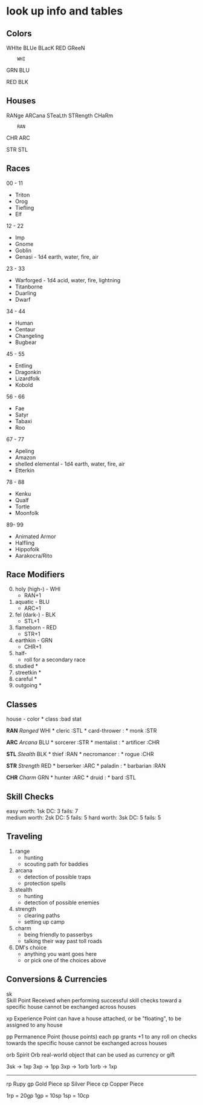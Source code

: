 # look up info and tables

## Colors

WHIte
BLUe
BLacK
RED
GReeN
                  
        WHI

GRN              BLU


   RED        BLK


## Houses

RANge
ARCana
STeaLth
STRength
CHaRm
                  
        RAN

CHR              ARC


   STR        STL


## Races

00 - 11
  * Triton
  * Orog
  * Tiefling
  * Elf

12 - 22
  * Imp
  * Gnome
  * Goblin
  * Genasi - 1d4 earth, water, fire, air

23 - 33
  * Warforged - 1d4 acid, water, fire, lightning
  * Titanborne
  * Duarling
  * Dwarf
    
34 - 44
  * Human
  * Centaur
  * Changeling
  * Bugbear
    
45 - 55
  * Entling
  * Dragonkin
  * Lizardfolk
  * Kobold
    
56 - 66    
  * Fae
  * Satyr
  * Tabaxi
  * Roo
  
67 - 77
  * Apeling
  * Amazon
  * shelled elemental - 1d4 earth, water, fire, air
  * Etterkin
    
78 - 88
  * Kenku
  * Qualf
  * Tortle
  * Moonfolk
    
 89- 99  
  * Animated Armor
  * Halfling
  * Hippofolk
  * Aarakocra/Rito


## Race Modifiers

0. holy (high-) - WHI
   * RAN+1
1. aquatic - BLU
    * ARC+1
2. fel (dark-) - BLK
    * STL+1
3. flameborn - RED
    * STR+1
4. earthkin - GRN
    * CHR+1 
5. half-        
    * roll for a secondary race
6. studied
    *        
7. streetkin
    * 
8. careful
    * 
9. outgoing
    *  


## Classes

house - color
    * class               :bad stat

**RAN** _Ranged_ WHI
    * cleric              :STL
    * card-thrower        :
    * monk                :STR

**ARC** _Arcana_ BLU
    * sorcerer            :STR
    * mentalist           :
    * artificer           :CHR

**STL** _Stealth_ BLK
    * thief               :RAN
    * necromancer         :
    * rogue               :CHR

**STR** _Strength_ RED
    * berserker           :ARC
    * paladin             :
    * barbarian           :RAN

**CHR** _Charm_ GRN
    * hunter              :ARC
    * druid               :
    * bard                :STL


## Skill Checks

easy
    worth:  1sk
    DC:     3
    fails:  7  
medium
    worth:  2sk
    DC:     5
    fails:  5
hard
    worth:  3sk
    DC:     5
    fails:  5

## Traveling

1. range
    * hunting
    * scouting path for baddies
2. arcana
    * detection of possible traps
    * protection spells
3. stealth
    * hunting
    * detection of possible enemies
4. strength
    * clearing paths
    * setting up camp
5. charm
    * being friendly to passerbys
    * talking their way past toll roads
6. DM's choice
    * anything you want goes here
    * or pick one of the choices above


## Conversions & Currencies

sk  
    Skill Point
    Received when performing successful skill checks toward a specific house
    cannot be exchanged across houses

xp
    Experience Point
    can have a house attached, or be "floating", to be assigned to any house

pp
    Permanence Point (house points)
    each pp grants +1 to any roll on checks towards the specific house
    cannot be exchanged across houses

orb
    Spirit Orb
    real-world object that can be used as currency or gift


3sk  -> 1xp
3xp  -> 1pp
3xp  -> 1orb
1orb -> 1xp


---

rp  Rupy
gp  Gold Piece
sp  Silver Piece
cp  Copper Piece


1rp = 20gp
1gp = 10sp
1sp = 10cp
